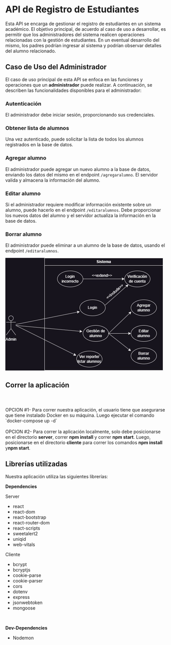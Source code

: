 # API de Registro de Estudiantes

Esta API se encarga de gestionar el registro de estudiantes en un sistema académico. 
El objetivo principal, de acuerdo al caso de uso a desarrollar, es permitir que los administradores del sistema realicen operaciones relacionadas con la gestión de estudiantes.
En un eventual desarrollo del mismo, los padres podrían ingresar al sistema y podrían observar detalles del alumno relacionado.
<br>
## Caso de Uso del Administrador
El caso de uso principal de esta API se enfoca en las funciones y operaciones que un **administrador** puede realizar. A continuación, se describen las funcionalidades disponibles para el administrador:
<br>

### Autenticación
El administrador debe iniciar sesión, proporcionando sus credenciales. 
<br>

### Obtener lista de alumnos
Una vez autenticado, puede solicitar la lista de todos los alumnos registrados en la base de datos. 
<br>

### Agregar alumno
El administrador puede agregar un nuevo alumno a la base de datos, enviando los datos del mismo en el endpoint `/agregaralumno`. El servidor valida y almacena la información del alumno.
<br>

### Editar alumno
Si el administrador requiere modificar información existente sobre un alumno, puede hacerlo en el endpoint `/editaralumnos`. Debe proporcionar los nuevos datos del alumno y el servidor actualiza la información en la base de datos.
<br>

### Borrar alumno
El administrador puede eliminar a un alumno de la base de datos, usando el endpoint `/editaralumnos`.
<br>

![caso-de-uso-admin](./IMG/casosDEUSO.jpeg)
<br>

## Correr la aplicación
#
<br>
OPCION #1- Para correr nuestra aplicación, el usuario tiene que asegurarse que tiene instalado Docker en su máquina. Luego ejecutar el comando<br>
`docker-compose up -d`<br>
<br>OPCION #2- Para correr la aplicación localmente, solo debe posicionarse en el directorio <b>server</b>, correr <b>npm install</b> y correr <b>npm start</b>. Luego, posicionarse en el directorio <b>cliente</b> para correr los comandos <b>npm install</b> y<b>npm start</b>.

## Librerías utilizadas
Nuestra aplicación utiliza las siguientes librerías:
<br>

**Dependencies**

Server
- react
- react-dom
- react-bootstrap
- react-router-dom
- react-scripts
- sweetalert2
- uniqid
- web-vitals

Cliente
- bcrypt
- bcryptjs
- cookie-parse
- cookie-parser
- cors
- dotenv
- express
- jsonwebtoken
- mongoose
<br>

**Dev-Dependencies**
- Nodemon

